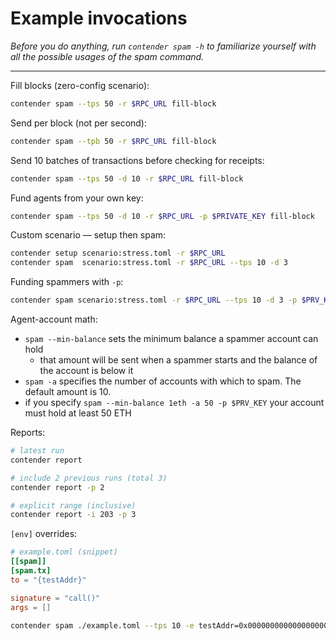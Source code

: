# Example invocations

*Before you do anything, run `contender spam -h` to familiarize yourself with all the possible usages of the spam command.*

---

Fill blocks (zero-config scenario):
```bash
contender spam --tps 50 -r $RPC_URL fill-block
```

Send per block (not per second):
```bash
contender spam --tpb 50 -r $RPC_URL fill-block
```

Send 10 batches of transactions before checking for receipts:
```bash
contender spam --tps 50 -d 10 -r $RPC_URL fill-block
```

Fund agents from your own key:
```bash
contender spam --tps 50 -d 10 -r $RPC_URL -p $PRIVATE_KEY fill-block
```

Custom scenario — setup then spam:
```bash
contender setup scenario:stress.toml -r $RPC_URL
contender spam  scenario:stress.toml -r $RPC_URL --tps 10 -d 3
```

Funding spammers with `-p`:
```bash
contender spam scenario:stress.toml -r $RPC_URL --tps 10 -d 3 -p $PRV_KEY
```

Agent-account math:

- `spam --min-balance` sets the minimum balance a spammer account can hold
  - that amount will be sent when a spammer starts and the balance of the account is below it
- `spam -a` specifies the number of accounts with which to spam. The default amount is 10.
- if you specify `spam --min-balance 1eth -a 50 -p $PRV_KEY` your account must hold at least 50 ETH

Reports:
```bash
# latest run
contender report

# include 2 previous runs (total 3)
contender report -p 2

# explicit range (inclusive)
contender report -i 203 -p 3
```

`[env]` overrides:
```toml
# example.toml (snippet)
[[spam]]
[spam.tx]
to = "{testAddr}"

signature = "call()"
args = []
```

```bash
contender spam ./example.toml --tps 10 -e testAddr=0x0000000000000000000000000000000000000013
```
